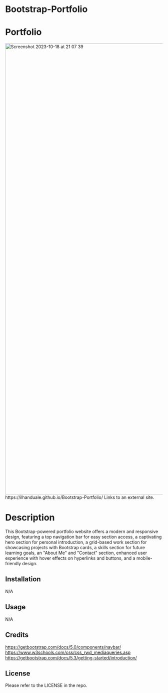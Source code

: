 # Bootstrap-Portfolio

# Portfolio
<img width="1440" alt="Screenshot 2023-10-18 at 21 07 39" src="https://github.com/IlhanDuale/Bootstrap-Portfolio/assets/88343208/6d248bdb-9bab-49a5-9b54-5df4f3402936">
 https://ilhanduale.github.io/Bootstrap-Portfolio/ Links to an external site.

# Description
This Bootstrap-powered portfolio website offers a modern and responsive design, featuring a top navigation bar for easy section access, a captivating hero section for personal introduction, a grid-based work section for showcasing projects with Bootstrap cards, a skills section for future learning goals, an "About Me" and "Contact" section, enhanced user experience with hover effects on hyperlinks and buttons, and a mobile-friendly design. 

## Installation

N/A

## Usage

N/A

## Credits
https://getbootstrap.com/docs/5.0/components/navbar/
https://www.w3schools.com/css/css_rwd_mediaqueries.asp
https://getbootstrap.com/docs/5.3/getting-started/introduction/

## License

Please refer to the LICENSE in the repo.
